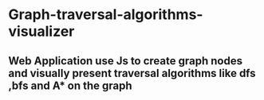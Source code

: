 # Graph-traversal-algorithms-visualizer
## Web Application use Js to create graph nodes and visually present traversal algorithms like dfs ,bfs and A* on the graph
